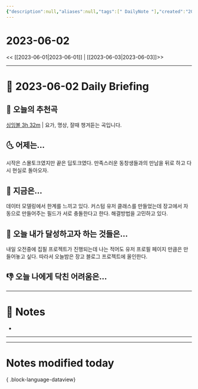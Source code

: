 ```yaml
---
{"description":null,"aliases":null,"tags":[" DailyNote "],"created":"2023-06-02T20:11:35","updated":"2023-07-15T21:30:20","title":"2023-06-02","dg-publish":true,"permalink":"/docs/Daily Notes/2023-06-02/","dgPassFrontmatter":true}
---
```



# 2023-06-02

<< [[2023-06-01\|2023-06-01]] | [[2023-06-03\|2023-06-03]]>>

---

# 📅 2023-06-02 Daily Briefing

## 🎵 오늘의 추천곡

[싱잉볼 3h 32m](https://youtu.be/P1Z0z6AHX5w) | 요가, 명상, 잘때 챙겨듣는 곡입니다.

## 🌜 어제는...

시작은 스몰토크였지만 끝은 딥토크였다. 만족스러운 동창생들과의 만남을 뒤로 하고 다시 현실로 돌아오자.

## 🙌 지금은...

데이터 모델링에서 한계를 느끼고 있다. 커스텀 유저 클래스를 만들었는데 장고에서 자동으로 만들어주는 필드가 서로 충돌한다고 한다. 해결방법을 고민하고 있다.

## 🚀 오늘 내가 달성하고자 하는 것들은...

내일 오전중에 집필 프로젝트가 진행되는데 나는 적어도 유저 프로필 페이지 만큼은 만들어놓고 싶다. 따라서 오늘밤은 장고 블로그 프로젝트에 올인한다.

## 👎 오늘 나에게 닥친 어려움은...

---

# 📝 Notes

- 

___



---

# Notes modified today


{ .block-language-dataview}
